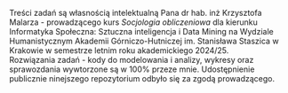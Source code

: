 Treści zadań są własnością intelektualną Pana dr hab. inż Krzysztofa Malarza - prowadzącego kurs _Socjologia obliczeniowa_ dla kierunku Informatyka Społeczna: Sztuczna inteligencja i Data Mining na Wydziale Humanistycznym Akademii Górniczo-Hutniczej im. Stanisława Staszica w Krakowie w semestrze letnim roku akademickiego 2024/25.  
Rozwiązania zadań - kody do modelowania i analizy, wykresy oraz sprawozdania wywtorzone są w 100% przeze mnie.
Udostępnienie publicznie ninejszego repozytorium odbyło się za zgodą prowadzącego.
